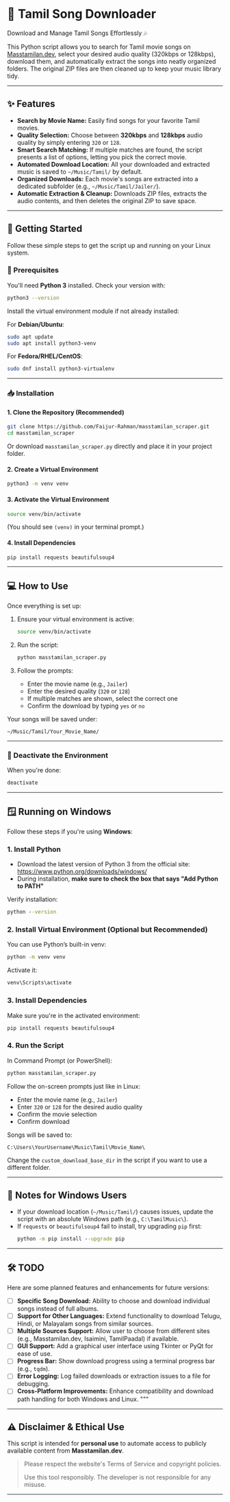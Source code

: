 # 🎵 Tamil Song Downloader

Download and Manage Tamil Songs Effortlessly 🎶

This Python script allows you to search for Tamil movie songs on [Masstamilan.dev](https://www.masstamilan.dev/), select your desired audio quality (320kbps or 128kbps), download them, and automatically extract the songs into neatly organized folders. The original ZIP files are then cleaned up to keep your music library tidy.

---

## ✨ Features

- **Search by Movie Name:** Easily find songs for your favorite Tamil movies.
- **Quality Selection:** Choose between **320kbps** and **128kbps** audio quality by simply entering `320` or `128`.
- **Smart Search Matching:** If multiple matches are found, the script presents a list of options, letting you pick the correct movie.
- **Automated Download Location:** All your downloaded and extracted music is saved to `~/Music/Tamil/` by default.
- **Organized Downloads:** Each movie's songs are extracted into a dedicated subfolder (e.g., `~/Music/Tamil/Jailer/`).
- **Automatic Extraction & Cleanup:** Downloads ZIP files, extracts the audio contents, and then deletes the original ZIP to save space.

---

## 🚀 Getting Started

Follow these simple steps to get the script up and running on your Linux system.

### 🧰 Prerequisites

You'll need **Python 3** installed. Check your version with:

```bash
python3 --version
```

Install the virtual environment module if not already installed:

For **Debian/Ubuntu**:
```bash
sudo apt update
sudo apt install python3-venv
```

For **Fedora/RHEL/CentOS**:
```bash
sudo dnf install python3-virtualenv
```

---

### 📥 Installation

#### 1. Clone the Repository (Recommended)

```bash
git clone https://github.com/Faijur-Rahman/masstamilan_scraper.git
cd masstamilan_scraper
```

Or download `masstamilan_scraper.py` directly and place it in your project folder.

#### 2. Create a Virtual Environment

```bash
python3 -m venv venv
```

#### 3. Activate the Virtual Environment

```bash
source venv/bin/activate
```

(You should see `(venv)` in your terminal prompt.)

#### 4. Install Dependencies

```bash
pip install requests beautifulsoup4
```

---

## 💻 How to Use

Once everything is set up:

1. Ensure your virtual environment is active:
   ```bash
   source venv/bin/activate
   ```

2. Run the script:
   ```bash
   python masstamilan_scraper.py
   ```

3. Follow the prompts:
   - Enter the movie name (e.g., `Jailer`)
   - Enter the desired quality (`320` or `128`)
   - If multiple matches are shown, select the correct one
   - Confirm the download by typing `yes` or `no`

Your songs will be saved under:

```
~/Music/Tamil/Your_Movie_Name/
```

---

### 📴 Deactivate the Environment

When you're done:

```bash
deactivate
```

---

## 🪟 Running on Windows

Follow these steps if you're using **Windows**:

### 1. Install Python

- Download the latest version of Python 3 from the official site: https://www.python.org/downloads/windows/
- During installation, **make sure to check the box that says "Add Python to PATH"**

Verify installation:

```cmd
python --version
```

### 2. Install Virtual Environment (Optional but Recommended)

You can use Python’s built-in venv:

```cmd
python -m venv venv
```

Activate it:

```cmd
venv\Scripts\activate
```

### 3. Install Dependencies

Make sure you're in the activated environment:

```cmd
pip install requests beautifulsoup4
```

### 4. Run the Script

In Command Prompt (or PowerShell):

```cmd
python masstamilan_scraper.py
```

Follow the on-screen prompts just like in Linux:
- Enter the movie name (e.g., `Jailer`)
- Enter `320` or `128` for the desired audio quality
- Confirm the movie selection
- Confirm download

Songs will be saved to:

```
C:\Users\YourUsername\Music\Tamil\Movie_Name\
```

Change the `custom_download_base_dir` in the script if you want to use a different folder.

---

## 📌 Notes for Windows Users

- If your download location (`~/Music/Tamil/`) causes issues, update the script with an absolute Windows path (e.g., `C:\TamilMusic\`).
- If `requests` or `beautifulsoup4` fail to install, try upgrading `pip` first:
  ```cmd
  python -m pip install --upgrade pip
  ```
---

## 🛠️ TODO

Here are some planned features and enhancements for future versions:

- [ ] **Specific Song Download:** Ability to choose and download individual songs instead of full albums.
- [ ] **Support for Other Languages:** Extend functionality to download Telugu, Hindi, or Malayalam songs from similar sources.
- [ ] **Multiple Sources Support:** Allow user to choose from different sites (e.g., Masstamilan.dev, Isaimini, TamilPaadal) if available.
- [ ] **GUI Support:** Add a graphical user interface using Tkinter or PyQt for ease of use.
- [ ] **Progress Bar:** Show download progress using a terminal progress bar (e.g., `tqdm`).
- [ ] **Error Logging:** Log failed downloads or extraction issues to a file for debugging.
- [ ] **Cross-Platform Improvements:** Enhance compatibility and download path handling for both Windows and Linux.
"""

---

## ⚠️ Disclaimer & Ethical Use

This script is intended for **personal use** to automate access to publicly available content from **Masstamilan.dev**.

> Please respect the website's Terms of Service and copyright policies.
>
> Use this tool responsibly. The developer is not responsible for any misuse.

---

